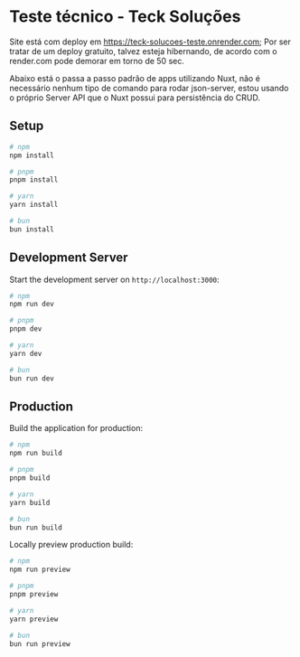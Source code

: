 # Teste técnico - Teck Soluções

Site está com deploy em https://teck-solucoes-teste.onrender.com; Por ser tratar de um deploy gratuito, talvez esteja hibernando, de acordo com o render.com pode demorar em torno de 50 sec.



Abaixo está o passa a passo padrão de apps utilizando Nuxt, não é necessário nenhum tipo de comando para rodar json-server, estou usando o próprio Server API que o Nuxt possui para persistência do CRUD.

## Setup
```bash
# npm
npm install

# pnpm
pnpm install

# yarn
yarn install

# bun
bun install
```

## Development Server

Start the development server on `http://localhost:3000`:

```bash
# npm
npm run dev

# pnpm
pnpm dev

# yarn
yarn dev

# bun
bun run dev
```

## Production

Build the application for production:

```bash
# npm
npm run build

# pnpm
pnpm build

# yarn
yarn build

# bun
bun run build
```

Locally preview production build:

```bash
# npm
npm run preview

# pnpm
pnpm preview

# yarn
yarn preview

# bun
bun run preview
```
